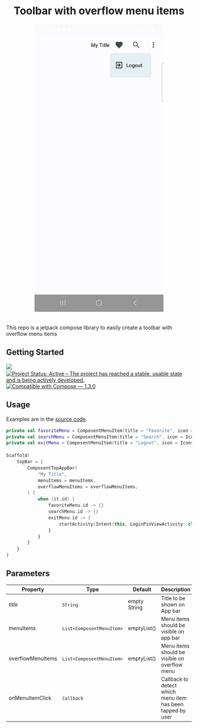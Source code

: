 <h1 align="center">Toolbar with overflow menu items</h1>

<div align="center">
  <img src="../../images/toolbar.png" alt="pin code pad demo" width=350>
</div>
<br>

This repo is a jetpack compose library to easily create a toolbar with overflow menu items

## Getting Started
[![](https://jitpack.io/v/mo0rti/compose-components.svg)](https://jitpack.io/#mo0rti/compose-components)
[![Project Status: Active – The project has reached a stable, usable state and is being actively developed.](https://www.repostatus.org/badges/latest/active.svg)](https://www.repostatus.org/#active)
[![Compatible with Compose — 1.3.0](https://img.shields.io/badge/Compatible%20with%20Compose-1.3.0-brightgreen)](https://developer.android.com/jetpack/androidx/releases/compose-foundation#1.3.0)

## Usage

Examples are in the [source code](../../example/src/main/java/bluevelvet/composents/example/HomeActivity.kt).

```kotlin
private val favoriteMenu = ComposentMenuItem(title = "Favorite", icon = Icons.Outlined.Favorite)
private val searchMenu = ComposentMenuItem(title = "Search", icon = Icons.Filled.Search)
private val exitMenu = ComposentMenuItem(title = "Logout", icon = Icons.Filled.ExitToApp)

Scaffold(
    topBar = {
        ComposentTopAppBar(
            "My Title",
            menuItems = menuItems,
            overflowMenuItems = overflowMenuItems,
        ) {
            when (it.id) {
                favoriteMenu.id -> {}
                searchMenu.id -> {}
                exitMenu.id -> {
                    startActivity(Intent(this, LoginPinViewActivity::class.java))
                }
            }
        }
    }
)
```


## Parameters

| Property                            | Type                      | Default      | Description                                                |
|-------------------------------------|---------------------------|--------------|------------------------------------------------------------|
| title | `String`                  | empty String | Title to be shown on App bar                               |
| menuItems                           | `List<ComposentMenuItem>` | emptyList()  | Menu items should be visible on app bar                    |
| overflowMenuItems | `List<ComposentMenuItem>` | emptyList()  | Menu items should be visible on overflow menu              |
| onMenuItemClick | `Callback`                |              | Callback to detect which menu item has been tapped by user |

<br/>
